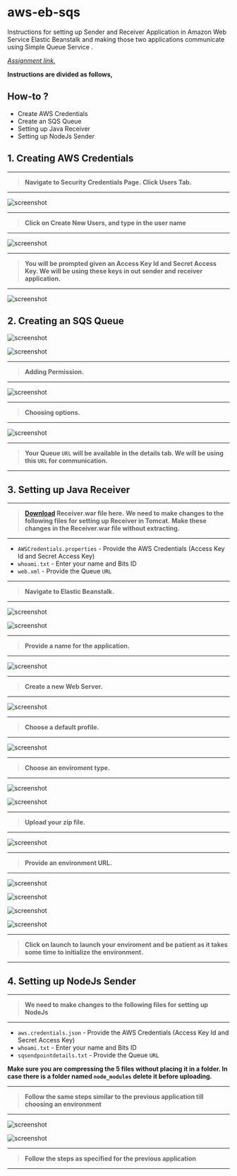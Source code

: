 # aws-eb-sqs

Instructions for setting up Sender and Receiver Application in Amazon Web Service Elastic Beanstalk and making those two applications communicate using Simple Queue Service
. 

*[Assignment link.](https://github.com/prabhu-durasoft/ECIII)*

**Instructions are divided as follows,**

## How-to ?

- Create AWS Credentials
- Create an SQS Queue
- Setting up Java Receiver
- Setting up NodeJs Sender

## 1. Creating AWS Credentials

***
> **Navigate to Security Credentials Page.**
> **Click Users Tab.**
***

![screenshot](https://cloud.githubusercontent.com/assets/6268662/7671384/3084aa90-fceb-11e4-9af9-3dd8902717fd.jpg)

***
> **Click on Create New Users, and type in the user name**
***

![screenshot](https://cloud.githubusercontent.com/assets/6268662/7671387/31317b4e-fceb-11e4-9551-a13fee233633.jpg)

***
> **You will be prompted given an Access Key Id and Secret Access Key. We will be using these keys in out sender and** **receiver application.**
***

![screenshot](https://cloud.githubusercontent.com/assets/6268662/7671386/309c8a7a-fceb-11e4-9ed8-6c3188f73209.jpg)


## 2. Creating an SQS Queue

![screenshot](https://cloud.githubusercontent.com/assets/6268662/7671382/307335d0-fceb-11e4-9203-2debb6db9612.jpg)

![screenshot](https://cloud.githubusercontent.com/assets/6268662/7671381/306ee926-fceb-11e4-8d36-9fac88a060bf.jpg)

***
> **Adding Permission.**
***

![screenshot](https://cloud.githubusercontent.com/assets/6268662/7671383/307ba620-fceb-11e4-8e3c-92391a9ad731.jpg)

***
> **Choosing options.**
***

![screenshot](https://cloud.githubusercontent.com/assets/6268662/7671385/30887cd8-fceb-11e4-8134-cc2235d5abe3.jpg)

***
> **Your Queue `URL` will be available in the details tab. We will be using this `URL` for communication.**
***

## 3. Setting up Java Receiver

***
> **[Download](https://drive.google.com/file/d/0BxLqTramfZucOGFDVkdLQmdDNHM/view?pli=1) Receiver.war file here.**
> **We need to make changes to the following files for setting up Receiver in Tomcat.**
> **Make these changes in the Receiver.war file <b>without extracting</b>.**
***

+ `AWSCredentials.properties` - Provide the AWS Credentials (Access Key Id and Secret Access Key)	
+ `whoami.txt` - Enter your name and Bits ID	
+ `web.xml` - Provide the Queue `URL`

***
> **Navigate to Elastic Beanstalk.**
***

![screenshot](https://cloud.githubusercontent.com/assets/6268662/7673732/b6abe124-fd36-11e4-996c-0349b12b9103.jpg)

![screenshot](https://cloud.githubusercontent.com/assets/6268662/7674896/8e985114-fd4e-11e4-88f3-0ccc7ff4e2c0.jpg)

***
> **Provide a name for the application.**
***

![screenshot](https://cloud.githubusercontent.com/assets/6268662/7673723/b67a90ec-fd36-11e4-899b-b3b77ecc06a2.jpg)

***
> **Create a new Web Server.**
***

![screenshot](https://cloud.githubusercontent.com/assets/6268662/7673725/b68500cc-fd36-11e4-9307-11e8f3a42fbd.jpg)

***
> **Choose a default profile.**
***

![screenshot](https://cloud.githubusercontent.com/assets/6268662/7673724/b67c4a86-fd36-11e4-8898-8cda33e8bfff.jpg)

***
> **Choose an enviroment type.**
***

![screenshot](https://cloud.githubusercontent.com/assets/6268662/7673726/b68a289a-fd36-11e4-850e-5483af72ea67.jpg)

![screenshot](https://cloud.githubusercontent.com/assets/6268662/7673728/b693dd22-fd36-11e4-9160-fb11498a2074.jpg)

***
> **Upload your zip file.**
***

![screenshot](https://cloud.githubusercontent.com/assets/6268662/7673729/b69cd3c8-fd36-11e4-9a21-2bb4e3a9666e.jpg)

***
> **Provide an environment URL.**
***

![screenshot](https://cloud.githubusercontent.com/assets/6268662/7673730/b6a13d8c-fd36-11e4-88d2-231f194e78df.jpg)

![screenshot](https://cloud.githubusercontent.com/assets/6268662/7673731/b6a5909e-fd36-11e4-9e4a-b8e128eb58dd.jpg)

![screenshot](https://cloud.githubusercontent.com/assets/6268662/7673733/b6b7315a-fd36-11e4-8ea4-68dbb3e515bc.jpg)

![screenshot](https://cloud.githubusercontent.com/assets/6268662/7673727/b690f6b6-fd36-11e4-9ae1-fe0724576e4a.jpg)

***
> **Click on launch to launch your enviroment and be patient as it takes some time to initialize the environment.**
***

## 4. Setting up NodeJs Sender

***
> **We need to make changes to the following files for setting up NodeJs**
***

+ `aws.credentials.json` - Provide the AWS Credentials (Access Key Id and Secret Access Key)
+ `whoami.txt` - Enter your name and Bits ID
+ `sqsendpointdetails.txt` - Provide the Queue `URL`

<b>Make sure you are compressing the 5 files without placing it in a folder. In case there is a folder named `node_modules` delete it before uploading.</b>

***
> **Follow the same steps similar to the previous application till choosing an environment**
***

![screenshot](https://cloud.githubusercontent.com/assets/6268662/7673721/b64fe6f8-fd36-11e4-8e33-518557df4e87.jpg)

![screenshot](https://cloud.githubusercontent.com/assets/6268662/7673728/b693dd22-fd36-11e4-9160-fb11498a2074.jpg)

***
> **Follow the steps as specified for the previous application**
***
